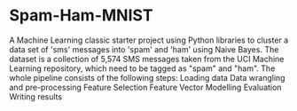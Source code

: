 # Spam-Ham-MNIST
A Machine Learning classic starter project using Python libraries to cluster a data set of 'sms' messages into 'spam' and 'ham' using Naive Bayes.
The dataset is a collection of 5,574 SMS messages taken from the UCI Machine Learning repository, which need to be tagged as "spam" and "ham".
The whole pipeline consists of the following steps:
Loading data Data wrangling and pre-processing Feature Selection Feature Vector Modelling Evaluation Writing results
